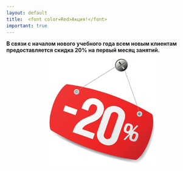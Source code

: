 ```yaml
---
layout: default
title:  <font color=Red>Акция!</font>
important: true
---
```


**В связи с началом нового учебного года всем новым клиентам предоставляется скидка 20% на первый месяц занятий.**

<center><img src='/huabao/ren/20.png'></center>
